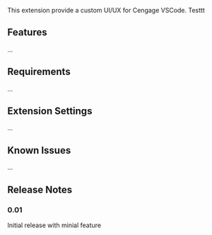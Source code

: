 This extension provide a custom UI/UX for Cengage VSCode. Testtt

## Features

...

## Requirements

...
## Extension Settings

...

## Known Issues

...
## Release Notes

### 0.01
Initial release with minial feature

